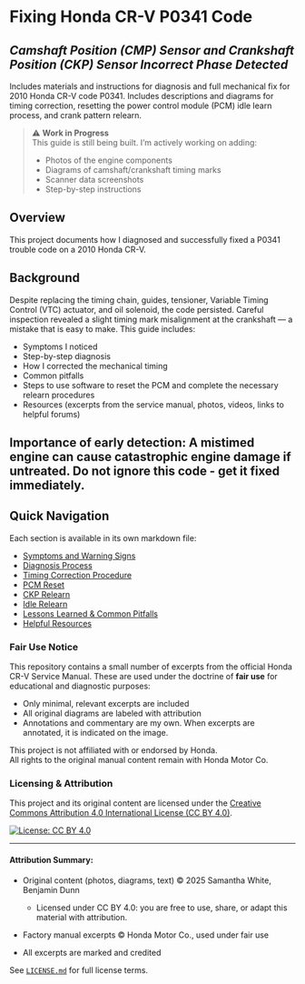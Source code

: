 # Fixing Honda CR-V P0341 Code 
_Camshaft Position (CMP) Sensor and Crankshaft Position (CKP) Sensor Incorrect Phase Detected_
----------------
Includes materials and instructions for diagnosis and full mechanical fix for 2010 Honda CR-V code P0341. Includes descriptions and diagrams for timing correction, resetting the power control module (PCM) idle learn process, and crank pattern relearn.
> ⚠️ **Work in Progress**  
> This guide is still being built. I’m actively working on adding:
> - Photos of the engine components
> - Diagrams of camshaft/crankshaft timing marks
> - Scanner data screenshots
> - Step-by-step instructions
## Overview
This project documents how I diagnosed and successfully fixed a P0341 trouble code on a 2010 Honda CR-V.

## Background
Despite replacing the timing chain, guides, tensioner, Variable Timing Control (VTC) actuator, and oil solenoid, the code persisted. Careful inspection revealed a slight timing mark misalignment at the crankshaft — a mistake that is easy to make. 
This guide includes:
- Symptoms I noticed
- Step-by-step diagnosis
- How I corrected the mechanical timing
- Common pitfalls
- Steps to use software to reset the PCM and complete the necessary relearn procedures 
- Resources (excerpts from the service manual, photos, videos, links to helpful forums)

Importance of early detection: A mistimed engine can cause catastrophic engine damage if untreated. Do not ignore this code - get it fixed immediately. 
---

## Quick Navigation

Each section is available in its own markdown file:

- [Symptoms and Warning Signs](./symptoms.md)
- [Diagnosis Process](./diagnosis.md)
- [Timing Correction Procedure](./timing_procedure.md)
- [PCM Reset](./pcm_reset.md)
- [CKP Relearn](./ckp_relearn.md)
- [Idle Relearn](./idle_relearn.md)
- [Lessons Learned & Common Pitfalls](./lessons_learned.md)
- [Helpful Resources](./resources.md)



### Fair Use Notice

This repository contains a small number of excerpts from the official Honda CR-V Service Manual. These are used under the doctrine of **fair use** for educational and diagnostic purposes:

- Only minimal, relevant excerpts are included
- All original diagrams are labeled with attribution
- Annotations and commentary are my own. When excerpts are annotated, it is indicated on the image. 

This project is not affiliated with or endorsed by Honda.  
All rights to the original manual content remain with Honda Motor Co.

### Licensing & Attribution
This project and its original content are licensed under the [Creative Commons Attribution 4.0 International License (CC BY 4.0)](https://creativecommons.org/licenses/by/4.0/).

[![License: CC BY 4.0](https://licensebuttons.net/l/by/4.0/88x31.png)](https://creativecommons.org/licenses/by/4.0/)

---

#### Attribution Summary:
- Original content (photos, diagrams, text) © 2025 Samantha White, Benjamin Dunn
  -  Licensed under CC BY 4.0: you are free to use, share, or adapt this material with attribution.


- Factory manual excerpts © Honda Motor Co., used under fair use
- All excerpts are marked and credited

See [`LICENSE.md`](./LICENSE.md) for full license terms.


